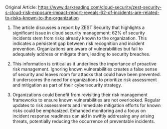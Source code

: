 Original Article: https://www.darkreading.com/cloud-security/zest-security-s-cloud-risk-exposure-impact-report-reveals-62-of-incidents-are-related-to-risks-known-to-the-organization

1) The article discusses a report by ZEST Security that highlights a significant issue in cloud security management: 62% of security incidents stem from risks already known to the organization. This indicates a persistent gap between risk recognition and incident prevention. Organizations are aware of vulnerabilities but fail to adequately address or mitigate them, leading to security breaches.

2) This information is critical as it underlines the importance of proactive risk management. Ignoring known vulnerabilities creates a false sense of security and leaves room for attacks that could have been prevented. It underscores the need for organizations to prioritize risk assessment and mitigation as part of their cybersecurity strategy.

3) Organizations could benefit from revisiting their risk management frameworks to ensure known vulnerabilities are not overlooked. Regular updates to risk assessments and immediate mitigation efforts for known risks could be emphasized. Enhanced monitoring and a focus on incident response readiness can aid in swiftly addressing any arising threats, potentially reducing the occurrence of preventable incidents.